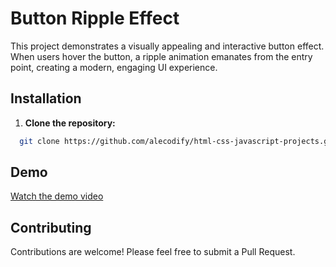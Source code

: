 # Button Ripple Effect

This project demonstrates a visually appealing and interactive button effect. When users hover the button, a ripple animation emanates from the entry point, creating a modern, engaging UI experience.

## Installation

1. **Clone the repository:**
```bash
  git clone https://github.com/alecodify/html-css-javascript-projects.git
```

## Demo
[Watch the demo video](https://github.com/user-attachments/assets/b3d24b64-201f-485c-b951-0b428d8e2529)

## Contributing
Contributions are welcome! Please feel free to submit a Pull Request.
